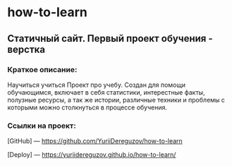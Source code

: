 # how-to-learn

## Статичный сайт. Первый проект обучения - верстка

### Краткое описание:

Научиться учиться
Проект про учебу. Создан для помощи обучающимся, включает в себя статистики, интерестные факты, полузные ресурсы, а так же истории, различные техники и проблемы с которыми можно столкнуться в процессе обучения.

### Ссылки на проект:

[GitHub] — https://github.com/YuriiDereguzov/how-to-learn

[Deploy] — https://yuriidereguzov.github.io/how-to-learn/
